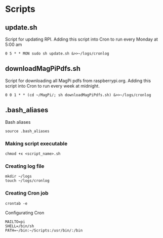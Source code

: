 # Scripts

## update.sh 
Script for updating RPI.
Adding this script into Cron to run every Monday at 5:00 am
```
0 5 * * MON sudo sh update.sh &>>~/logs/cronlog
```

## downloadMagPiPdfs.sh
Script for downloading all MagPi pdfs from raspberrypi.org.
Adding this script into Cron to run every week at midnight.
```
0 0 1 * * (cd ~/MagPi/; sh downloadMagPiPdfs.sh) &>>~/logs/cronlog
```

## .bash_aliases
Bash aliases
```
source .bash_aliases
```

### Making script executable
```
chmod +x <script_name>.sh
```

### Creating log file
```
mkdir ~/logs
touch ~/logs/cronlog
```

### Creating Cron job
```
crontab -e
````
Configurating Cron
```
MAILTO=pi
SHELL=/bin/sh
PATH=~/bin:~/Scripts:/usr/bin/:/bin
```
